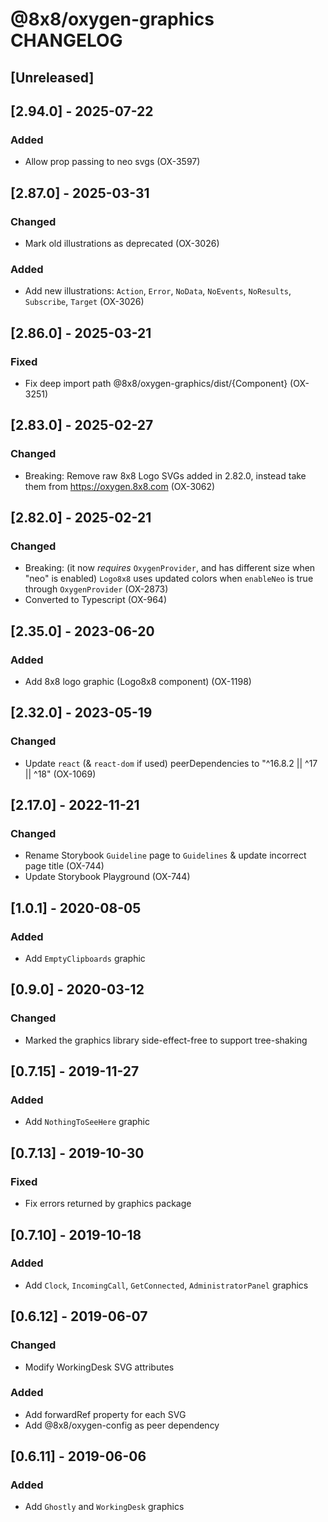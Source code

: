 # @8x8/oxygen-graphics CHANGELOG

## [Unreleased]

## [2.94.0] - 2025-07-22

### Added

- Allow prop passing to neo svgs (OX-3597)

## [2.87.0] - 2025-03-31

### Changed

- Mark old illustrations as deprecated (OX-3026)

### Added

- Add new illustrations: `Action`, `Error`, `NoData`, `NoEvents`, `NoResults`, `Subscribe`, `Target` (OX-3026)

## [2.86.0] - 2025-03-21

### Fixed

- Fix deep import path @8x8/oxygen-graphics/dist/{Component} (OX-3251)

## [2.83.0] - 2025-02-27

### Changed

- Breaking: Remove raw 8x8 Logo SVGs added in 2.82.0, instead take them from https://oxygen.8x8.com (OX-3062)

## [2.82.0] - 2025-02-21

### Changed

- Breaking: (it now _requires_ `OxygenProvider`, and has different size when "neo" is enabled) `Logo8x8` uses updated colors when `enableNeo` is true through `OxygenProvider` (OX-2873)
- Converted to Typescript (OX-964)

## [2.35.0] - 2023-06-20

### Added

- Add 8x8 logo graphic (Logo8x8 component) (OX-1198)

## [2.32.0] - 2023-05-19

### Changed

- Update `react` (& `react-dom` if used) peerDependencies to "^16.8.2 || ^17 || ^18" (OX-1069)

## [2.17.0] - 2022-11-21

### Changed

- Rename Storybook `Guideline` page to `Guidelines` & update incorrect page title (OX-744)
- Update Storybook Playground (OX-744)

## [1.0.1] - 2020-08-05

### Added

- Add `EmptyClipboards` graphic

## [0.9.0] - 2020-03-12

### Changed

- Marked the graphics library side-effect-free to support tree-shaking

## [0.7.15] - 2019-11-27

### Added

- Add `NothingToSeeHere` graphic

## [0.7.13] - 2019-10-30

### Fixed

- Fix errors returned by graphics package

## [0.7.10] - 2019-10-18

### Added

- Add `Clock`, `IncomingCall`, `GetConnected`, `AdministratorPanel` graphics

## [0.6.12] - 2019-06-07

### Changed

- Modify WorkingDesk SVG attributes

### Added

- Add forwardRef property for each SVG
- Add @8x8/oxygen-config as peer dependency

## [0.6.11] - 2019-06-06

### Added

- Add `Ghostly` and `WorkingDesk` graphics
